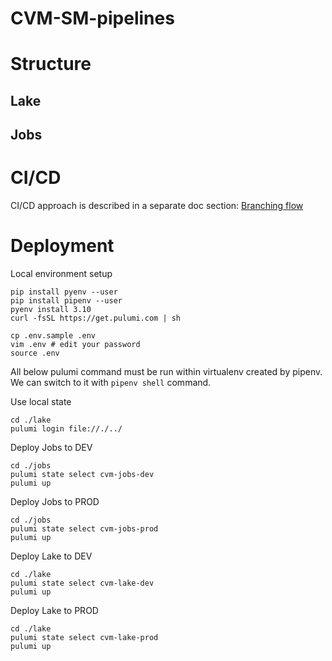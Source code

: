 # CVM-SM-pipelines

# Structure

## Lake

## Jobs

# CI/CD

CI/CD approach is described in a separate doc section: [Branching flow](./doc/cicd/branching.md)

# Deployment

Local environment setup

```commandline
pip install pyenv --user
pip install pipenv --user
pyenv install 3.10
curl -fsSL https://get.pulumi.com | sh

cp .env.sample .env
vim .env # edit your password
source .env
```

All below pulumi command must be run within virtualenv created by pipenv.
We can switch to it with `pipenv shell` command.

Use local state

```commandline
cd ./lake
pulumi login file://./../
```

Deploy Jobs to DEV

```commandline
cd ./jobs
pulumi state select cvm-jobs-dev
pulumi up 
```

Deploy Jobs to PROD

```commandline
cd ./jobs
pulumi state select cvm-jobs-prod
pulumi up 
```

Deploy Lake to DEV

```commandline
cd ./lake
pulumi state select cvm-lake-dev
pulumi up 
```

Deploy Lake to PROD

```commandline
cd ./lake
pulumi state select cvm-lake-prod
pulumi up 
```
